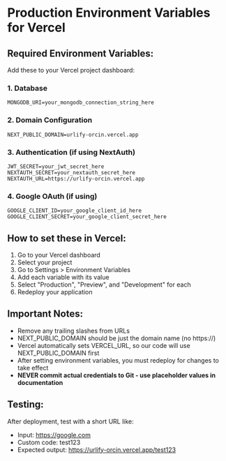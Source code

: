 # Production Environment Variables for Vercel

## Required Environment Variables:

Add these to your Vercel project dashboard:

### 1. Database

```
MONGODB_URI=your_mongodb_connection_string_here
```

### 2. Domain Configuration

```
NEXT_PUBLIC_DOMAIN=urlify-orcin.vercel.app
```

### 3. Authentication (if using NextAuth)

```
JWT_SECRET=your_jwt_secret_here
NEXTAUTH_SECRET=your_nextauth_secret_here
NEXTAUTH_URL=https://urlify-orcin.vercel.app
```

### 4. Google OAuth (if using)

```
GOOGLE_CLIENT_ID=your_google_client_id_here
GOOGLE_CLIENT_SECRET=your_google_client_secret_here
```

## How to set these in Vercel:

1. Go to your Vercel dashboard
2. Select your project
3. Go to Settings > Environment Variables
4. Add each variable with its value
5. Select "Production", "Preview", and "Development" for each
6. Redeploy your application

## Important Notes:

- Remove any trailing slashes from URLs
- NEXT_PUBLIC_DOMAIN should be just the domain name (no https://)
- Vercel automatically sets VERCEL_URL, so our code will use NEXT_PUBLIC_DOMAIN first
- After setting environment variables, you must redeploy for changes to take effect
- **NEVER commit actual credentials to Git - use placeholder values in documentation**

## Testing:

After deployment, test with a short URL like:

- Input: https://google.com
- Custom code: test123
- Expected output: https://urlify-orcin.vercel.app/test123
